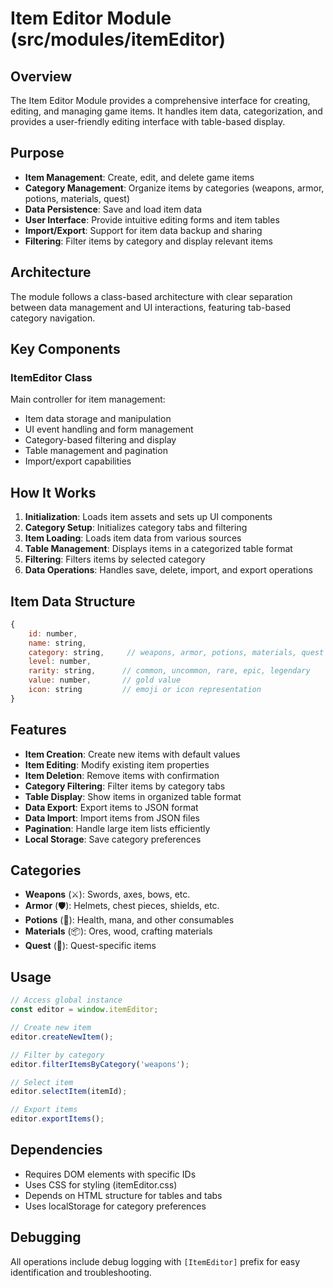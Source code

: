 # Item Editor Module (src/modules/itemEditor)

## Overview
The Item Editor Module provides a comprehensive interface for creating, editing, and managing game items. It handles item data, categorization, and provides a user-friendly editing interface with table-based display.

## Purpose
- **Item Management**: Create, edit, and delete game items
- **Category Management**: Organize items by categories (weapons, armor, potions, materials, quest)
- **Data Persistence**: Save and load item data
- **User Interface**: Provide intuitive editing forms and item tables
- **Import/Export**: Support for item data backup and sharing
- **Filtering**: Filter items by category and display relevant items

## Architecture
The module follows a class-based architecture with clear separation between data management and UI interactions, featuring tab-based category navigation.

## Key Components

### ItemEditor Class
Main controller for item management:
- Item data storage and manipulation
- UI event handling and form management
- Category-based filtering and display
- Table management and pagination
- Import/export capabilities

## How It Works

1. **Initialization**: Loads item assets and sets up UI components
2. **Category Setup**: Initializes category tabs and filtering
3. **Item Loading**: Loads item data from various sources
4. **Table Management**: Displays items in a categorized table format
5. **Filtering**: Filters items by selected category
6. **Data Operations**: Handles save, delete, import, and export operations

## Item Data Structure
```javascript
{
    id: number,
    name: string,
    category: string,     // weapons, armor, potions, materials, quest
    level: number,
    rarity: string,      // common, uncommon, rare, epic, legendary
    value: number,       // gold value
    icon: string         // emoji or icon representation
}
```

## Features
- **Item Creation**: Create new items with default values
- **Item Editing**: Modify existing item properties
- **Item Deletion**: Remove items with confirmation
- **Category Filtering**: Filter items by category tabs
- **Table Display**: Show items in organized table format
- **Data Export**: Export items to JSON format
- **Data Import**: Import items from JSON files
- **Pagination**: Handle large item lists efficiently
- **Local Storage**: Save category preferences

## Categories
- **Weapons** (⚔️): Swords, axes, bows, etc.
- **Armor** (🛡️): Helmets, chest pieces, shields, etc.
- **Potions** (🧪): Health, mana, and other consumables
- **Materials** (📦): Ores, wood, crafting materials
- **Quest** (📜): Quest-specific items

## Usage
```javascript
// Access global instance
const editor = window.itemEditor;

// Create new item
editor.createNewItem();

// Filter by category
editor.filterItemsByCategory('weapons');

// Select item
editor.selectItem(itemId);

// Export items
editor.exportItems();
```

## Dependencies
- Requires DOM elements with specific IDs
- Uses CSS for styling (itemEditor.css)
- Depends on HTML structure for tables and tabs
- Uses localStorage for category preferences

## Debugging
All operations include debug logging with `[ItemEditor]` prefix for easy identification and troubleshooting.
